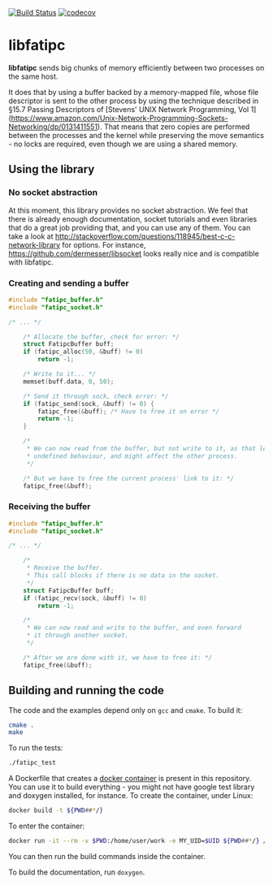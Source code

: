[![Build Status](https://travis-ci.org/lpenz/libfatipc.svg?branch=master)](https://travis-ci.org/lpenz/libfatipc)
[![codecov](https://codecov.io/gh/lpenz/libfatipc/branch/master/graph/badge.svg)](https://codecov.io/gh/lpenz/libfatipc)

# libfatipc

**libfatipc** sends big chunks of memory efficiently between two
processes on the same host.

It does that by using a buffer backed by a memory-mapped file, whose file
descriptor is sent to the other process by using the technique described in
§15.7 Passing Descriptors of [Stevens' UNIX Network Programming, Vol 1]
(https://www.amazon.com/Unix-Network-Programming-Sockets-Networking/dp/0131411551).
That means that zero copies are performed between the processes and the kernel
while preserving the move semantics - no locks are required, even though we are
using a shared memory.


## Using the library


### No socket abstraction

At this moment, this library provides no socket abstraction. We feel that
there is already enough documentation, socket tutorials and even libraries that
do a great job providing that, and you can use any of them.
You can take a look at
http://stackoverflow.com/questions/118945/best-c-c-network-library for
options. For instance, https://github.com/dermesser/libsocket looks really
nice and is compatible with libfatipc.


### Creating and sending a buffer

```.c
#include "fatipc_buffer.h"
#include "fatipc_socket.h"

/* ... */

    /* Allocate the buffer, check for error: */
    struct FatipcBuffer buff;
    if (fatipc_alloc(50, &buff) != 0)
        return -1;

    /* Write to it... */
    memset(buff.data, 0, 50);

    /* Send it through sock, check error: */
    if (fatipc_send(sock, &buff) != 0) {
        fatipc_free(&buff); /* Have to free it on error */
        return -1;
    }

    /*
     * We can now read from the buffer, but not write to it, as that leads to
     * undefined behaviour, and might affect the other process.
     */

    /* But we have to free the current process' link to it: */
    fatipc_free(&buff);
```


### Receiving the buffer

```.c
#include "fatipc_buffer.h"
#include "fatipc_socket.h"

/* ... */

    /*
     * Receive the buffer.
     * This call blocks if there is no data in the socket.
     */
    struct FatipcBuffer buff;
    if (fatipc_recv(sock, &buff) != 0)
        return -1;

    /*
     * We can now read and write to the buffer, and even forward
     * it through another socket.
     */

    /* After we are done with it, we have to free it: */
    fatipc_free(&buff);
```


## Building and running the code

The code and the examples depend only on `gcc` and `cmake`. To build it:
```.sh
cmake .
make
```

To run the tests:
```.sh
./fatipc_test
```

A Dockerfile that creates a
[docker container](https://docker.io) is present in this repository. You can
use it to build everything - you might not have google test library and doxygen
installed, for instance. To create the container, under Linux:
```.sh
docker build -t ${PWD##*/}
```

To enter the container:
```.sh
docker run -it --rm -v $PWD:/home/user/work -e MY_UID=$UID ${PWD##*/} /bin/bash
```

You can then run the build commands inside the container.

To build the documentation, run `doxygen`.
